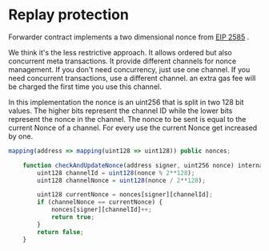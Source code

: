 # Replay protection

Forwarder contract implements a two dimensional nonce from [EIP 2585](https://github.com/ethereum/EIPs/issues/2585) .

We think it's the less restrictive approach. It allows ordered but also concurrent meta transactions. It provide different channels for nonce management. If you don't need concurrency, just use one channel. If you need concurrent transactions, use a different channel. an extra gas fee will be charged the first time you use this channel.

In this implementation the nonce is an uint256 that is split in two 128 bit values. The higher bits represent the channel ID while the lower bits represent the nonce in the channel. The nonce to be sent is equal to the current Nonce of a channel. For every use the current Nonce get increased by one.

```javascript
mapping(address => mapping(uint128 => uint128)) public nonces;

    function checkAndUpdateNonce(address signer, uint256 nonce) internal returns (bool) {
        uint128 channelId = uint128(nonce % 2**128);
        uint128 channelNonce = uint128(nonce / 2**128);

        uint128 currentNonce = nonces[signer][channelId];
        if (channelNonce == currentNonce) {
            nonces[signer][channelId]++;
            return true;
        }
        return false;
    }
```

